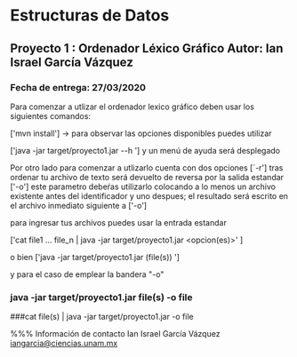 Estructuras de Datos
====================

Proyecto 1 : Ordenador Léxico Gráfico
Autor: Ian Israel García Vázquez
---------------------------------------------------

### Fecha de entrega: 27/03/2020

Para comenzar a utlizar el ordenador lexico gráfico deben usar los siguientes comandos:

['mvn install'] -> para observar las opciones disponibles puedes utilizar 

['java -jar target/proyecto1.jar --h '] y un menú de ayuda será desplegado


Por otro lado para comenzar a utlizarlo cuenta con dos opciones 
[´-r'] tras ordenar tu archivo de texto será devuelto de reversa por la salida estandar
['-o'] este parametro debeŕas utilizarlo  colocando a lo menos un archivo existente antes del identificador y uno despues; el resultado será escrito en el archivo inmediato siguiente a ['-o']

para ingresar tus archivos puedes usar la entrada estandar 

['cat file1 ... file_n | java -jar target/proyecto1.jar <opcion(es)>' ]

o bien ['java -jar target/proyecto1.jar <opciones> (file(s)) ']

y para el caso de emplear la bandera "-o" 

### java -jar target/proyecto1.jar file(s) -o file
###cat file(s) | java -jar target/proyecto1.jar -o file


%%% Información de contacto
	Ian Israel García Vázquez iangarcia@ciencias.unam.mx



 





